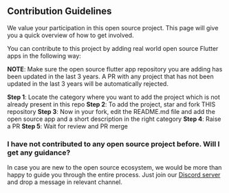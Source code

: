 ## Contribution Guidelines

We value your participation in this open source project. This page will give you a quick overview of how to get involved.

You can contribute to this project by adding real world open source Flutter apps in the following way: 

**NOTE**: Make sure the open source flutter app repository you are adding has been updated in the last 3 years. A PR with any project that has not been updated in the last 3 years will be automatically rejected.

**Step 1**: Locate the category where you want to add the project which is not already present in this repo
**Step 2**: To add the project, star and fork THIS repository
**Step 3**: Now in your fork, edit the README.md file and add the open source app and a short description in the right category
**Step 4**: Raise a PR
**Step 5**: Wait for review and PR merge

### I have not contributed to any open source project before. Will I get any guidance?

In case you are new to the open source ecosystem, we would be more than happy to guide you through the entire process. Just join our [Discord server](https://bit.ly/heyfoss) and drop a message in relevant channel.
